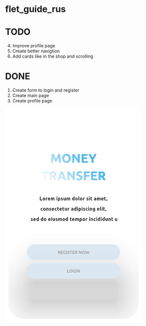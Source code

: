 # flet_guide_rus

# TODO

4. Improve profile page
5. Create better navigtion
6. Add cards like in the shop and scrolling

# DONE

1. Create form to login and register
2. Create main page
3. Create profile page

![Alt text](image.png)
